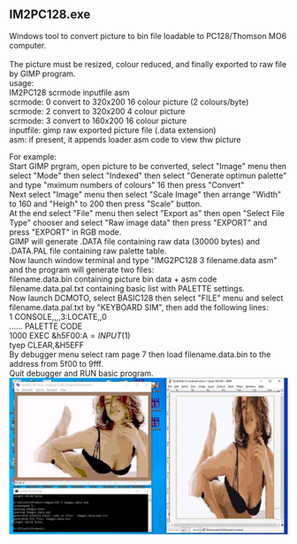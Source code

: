 ## IM2PC128.exe
Windows tool to convert picture to bin file loadable to PC128/Thomson MO6 computer.<br/><br/>
The picture must be resized, colour reduced, and finally exported to raw file by GIMP program.<br/>
usage:<br/>
IM2PC128 scrmode inputfile asm<br/>
  scrmode:    0 convert to 320x200 16 colour picture (2 colours/byte)<br/>
  scrmode:    2 convert to 320x200 4 colour picture<br/>
  scrmode:    3 convert to 160x200 16 colour picture<br/>
  inputfile:  gimp raw exported picture file (.data extension)<br/>
  asm:        if present, it appends loader asm code to view thw picture<br/>

For example:<br/>
Start GIMP prgram, open picture to be converted, select "Image" menu then select "Mode" then select "Indexed" then select "Generate optimun palette" and type "mximum numbers of colours" 16 then press "Convert"<br/>
Next select "Image" menu then select "Scale Image" then arrange "Width" to 160 and "Heigh" to 200 then press "Scale" button.<br/>
At the end select "File" menu then select "Export as" then open "Select File Type" chooser and select "Raw image data" then press "EXPORT" and press "EXPORT" in RGB mode.<br/>
GIMP will generate .DATA file containing raw data (30000 bytes) and .DATA.PAL file containing raw palette table.<br/>
Now launch window terminal and type "IMG2PC128 3 filename.data asm" and the program will generate two files:<br/>
filename.data.bin containing picture bin data + asm code<br/>
filename.data.pal.txt containing basic list with PALETTE settings.<br/>
Now launch DCMOTO, select BASIC128 then select "FILE" menu and select filename.data.pal.txt by "KEYBOARD SIM", then add the following lines:<br/>
1 CONSOLE,,,,3:LOCATE,,0<br/>
...... PALETTE CODE<br/>
1000 EXEC &h5F00:A$=INPUT$(1)<br/>
tyep CLEAR,&H5EFF<br/>
By debugger menu select ram page 7 then load filename.data.bin to the address from 5f00 to 9fff.<br/>
Quit debugger and RUN basic program.<br/>
![](https://github.com/dinoflorenzi/PC128OP/blob/master/pictures/FB_IMG_16273250003537527.jpg)


